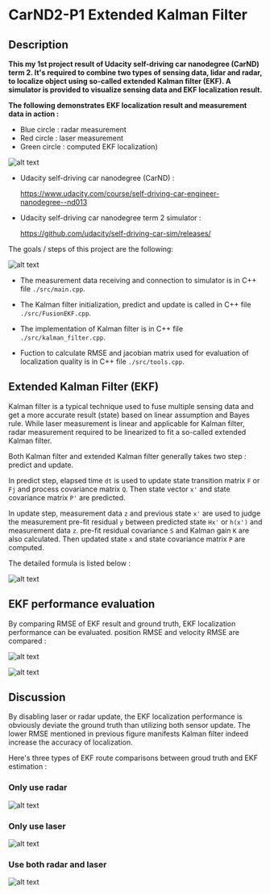 # CarND2-P1 Extended Kalman Filter

## Description

**This my 1st project result of Udacity self-driving car nanodegree (CarND) term 2. It's required to combine two types of sensing data, lidar and radar, to localize object using so-called extended Kalman filter (EKF). A simulator is provided to visualize sensing data and EKF localization result.**

**The following demonstrates EKF localization result and measurement data in action :** 

* Blue circle : radar measurement
* Red circle : laser measurement
* Green circle : computed EKF localization)

![alt text][image1]

* Udacity self-driving car nanodegree (CarND) :

  https://www.udacity.com/course/self-driving-car-engineer-nanodegree--nd013
  
* Udacity self-driving car nanodegree term 2 simulator :

  https://github.com/udacity/self-driving-car-sim/releases/

The goals / steps of this project are the following:

[//]: # (Image References)
[image1]: ./images/ekf.gif
[image2]: ./images/flowchart.png
[image3]: ./images/EKF.png
[image4]: ./images/radar.png
[image5]: ./images/laser.png
[image6]: ./images/radar_laser.png
[image7]: ./images/pRMSE.png
[image8]: ./images/vRMSE.png

![alt text][image2]

* The measurement data receiving and connection to simulator is in C++ file `./src/main.cpp`.

* The Kalman filter initialization, predict and update is called in C++ file `./src/FusionEKF.cpp`.

* The implementation of Kalman filter is in C++ file `./src/kalman_filter.cpp`.

* Fuction to calculate RMSE and jacobian matrix used for evaluation of localization quality is in C++ file `./src/tools.cpp`.


## Extended Kalman Filter (EKF)

Kalman filter is a typical technique used to fuse multiple sensing data and get a more accurate result (state) based on linear assumption and Bayes rule. While laser measurement is linear and applicable for Kalman filter, radar measurement required to be linearized to fit a so-called extended Kalman filter. 

Both Kalman filter and extended Kalman filter generally takes two step : predict and update. 

In predict step, elapsed time `dt` is used to update state transition matrix `F` or `Fj` and process covariance matrix `Q`. Then state vector `x'` and state covariance matrix `P'` are predicted.

In update step, measurement data `z` and previous state `x'` are used to judge the measurement pre-fit residual `y` between predicted state `Hx'` or `h(x')` and measurement data `z`. pre-fit residual covariance `S` and Kalman gain `K` are also calculated. Then updated state `x` and state covariance matrix `P` are computed.

The detailed formula is listed below :

![alt text][image3]


## EKF performance evaluation

By comparing RMSE of EKF result and ground truth, EKF localization performance can be evaluated. position RMSE and velocity RMSE are compared :

![alt text][image7]

![alt text][image8]


## Discussion

By disabling laser or radar update, the EKF localization performance is obviously deviate the ground truth than utilizing both sensor update. The lower RMSE mentioned in previous figure manifests Kalman filter indeed increase the accuracy of localization. 

Here's three types of EKF route comparisons between groud truth and EKF estimation : 

### Only use radar

![alt text][image4]

### Only use laser

![alt text][image5]

### Use both radar and laser

![alt text][image6]



